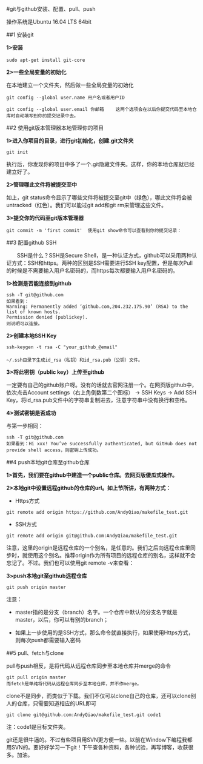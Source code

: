 #git与github安装、配置、pull、push

操作系统是Ubuntu 16.04 LTS 64bit

##1 安装git

**1>安装**

```
sudo apt-get install git-core 　
```

**2>一些全局变量的初始化**

在本地建立一个文件夹，然后做一些全局变量的初始化

```
git config --global user.name 用户名或者用户ID

git config --global user.email 你邮箱 　　这两个选项会在以后你提交代码至本地仓库时自动填写到你的提交记录中去。
```

##2 使用git版本管理器本地管理你的项目

**1>进入你项目的目录，进行git初始化，创建.git文件夹**

```
git init
```

执行后，你发现你的项目中多了一个.git隐藏文件夹。这样，你的本地仓库就已经建立好了。

**2>管理哪此文件将被提交至中**

如上，git status命令显示了哪些文件将被提交至git中（绿色），哪此文件将会被untracked（红色）。我们可以能过git add和git rm来管理这些文件。

**3>提交你的代码至git版本管理器**

```
git commit -m 'first commit'  使用git show命令可以查看到你的提交记录：
```

##3 配置github SSH

　　SSH是什么？SSH是Secure Shell，是一种认证方式，github可以采用两种认证方式：SSH和https。两种的区别是SSH需要进行SSH key配置，但是每次Pull的时候是不需要输入用户名密码的，而https每次都要输入用户名密码的。

**1>检测是否能连接到github**

```
ssh -T git@github.com
如果看到：
Warning: Permanently added ‘github.com,204.232.175.90’ (RSA) to the list of known hosts.
Permission denied (publickey).
则说明可以连接。
```

**2>创建本地SSH Key**

```
ssh-keygen -t rsa -C "your_github_@email"
　　
~/.ssh目录下生成id_rsa（私钥）和id_rsa.pub（公钥）文件。
```

**3>将此密钥（public key）上传至github**

一定要有自己的github账户呀。没有的话就去官网注册一个。在网页版github中，依次点击Account settings（右上角倒数第二个图标） -> SSH Keys -> Add SSH Key，将id_rsa.pub文件中的字符串复制进去，注意字符串中没有换行和空格。

**4>测试密钥是否成功**

与第一步相同：

```
ssh -T git@github.com
如果看到：Hi xxx! You’ve successfully authenticated, but GitHub does not provide shell access，则密钥上传成功。
```

##4  push本地git仓库至github仓库

**1>首先，我们要在github中建造一个public仓库。去网页版傻瓜式操作。**

**2>本地git中设置远程github的仓库的url。如上节所讲，有两种方式：**

* Https方式　　

```
git remote add origin https://github.com/AndyQiao/makefile_test.git
```

* SSH方式

```
git remote add origin git@github.com:AndyQiao/makefile_test.git
```

注意，这里的origin是远程仓库的一个别名，是任意的。我们之后向远程仓库里同步时，就使用这个别名。推荐origin作为所有项目的远程仓库的别名，这样就不会忘记了。不过。我们也可以使用git remote -v来查看：



**3>push本地git至github远程仓库**

```
git push origin master
```

注意：

* master指的是分支（branch）名字。一个仓库中默认的分支名字就是master，以后，你可以有别的branch；

* 如果上一步使用的是SSH方式，那么命令就直接执行，如果使用Https方式，则每次push都需要输入密码

##5 pull、fetch与clone

pull与push相反，是将代码从远程仓库同步至本地仓库并merge的命令

```
git pull origin master
而fetch是单纯将代码从远程仓库同步至本地仓库，并不作merge。
```

clone不是同步，而类似于下载。我们不仅可以clone自己的仓库，还可以clone别人的仓库，只需要知道相应的URL即可　　

```
git clone git@github.com:AndyQiao/makefile_test.git code1
```
注：code1是目标文件夹。

git还是很牛逼的。不过有些项目用SVN更方便一些。以前在Window下编程我都用SVN的。要好好学习一下git！下午查各种资料，各种试验，再写博客，收获很多。加油。


